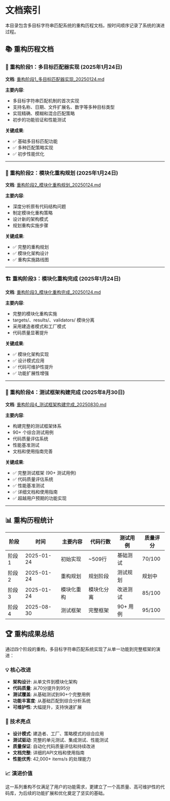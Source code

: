 # 文档索引

本目录包含多目标字符串匹配系统的重构历程文档，按时间顺序记录了系统的演进过程。

## 📚 重构历程文档

### 🚀 重构阶段1：多目标匹配器实现 (2025年1月24日)
**文档**: [重构阶段1_多目标匹配器实现_20250124.md](重构阶段1_多目标匹配器实现_20250124.md)

**主要内容**:
- 多目标字符串匹配机制的首次实现
- 支持名称、日期、文件扩展名、数字等多种目标类型
- 实现精确、模糊和混合匹配策略
- 初步的功能验证和性能测试

**关键成果**:
- ✅ 基础多目标匹配功能
- ✅ 多种匹配策略实现
- ✅ 初步性能优化

---

### 🔧 重构阶段2：模块化重构规划 (2025年1月24日)
**文档**: [重构阶段2_模块化重构规划_20250124.md](重构阶段2_模块化重构规划_20250124.md)

**主要内容**:
- 深度分析原有代码结构问题
- 制定模块化重构策略
- 设计新的架构模式
- 规划重构实施步骤

**关键成果**:
- ✅ 完整的重构规划
- ✅ 模块化架构设计
- ✅ 重构实施路线图

---

### 🏗️ 重构阶段3：模块化重构完成 (2025年1月24日)
**文档**: [重构阶段3_模块化重构完成_20250124.md](重构阶段3_模块化重构完成_20250124.md)

**主要内容**:
- 完整的模块化重构实施
- targets/、results/、validators/ 模块分离
- 采用建造者模式和工厂模式
- 代码质量显著提升

**关键成果**:
- ✅ 模块化架构实现
- ✅ 设计模式应用
- ✅ 代码可维护性提升
- ✅ 功能扩展性增强

---

### 🧪 重构阶段4：测试框架构建完成 (2025年8月30日)
**文档**: [重构阶段4_测试框架构建完成_20250830.md](重构阶段4_测试框架构建完成_20250830.md)

**主要内容**:
- 构建完整的测试框架体系
- 90+ 个综合测试用例
- 代码质量评估系统
- 性能基准测试
- 文档和使用指南完善

**关键成果**:
- ✅ 完整测试框架 (90+ 测试用例)
- ✅ 代码质量评估系统
- ✅ 性能基准测试
- ✅ 详细文档和使用指南
- ✅ 超越用户预期的功能实现

---

## 📊 重构历程统计

| 阶段 | 时间 | 主要内容 | 代码行数 | 测试用例 | 质量评分 |
|------|------|----------|----------|----------|----------|
| 阶段1 | 2025-01-24 | 初始实现 | ~509行 | 基础测试 | 70/100 |
| 阶段2 | 2025-01-24 | 重构规划 | 规划阶段 | 测试规划 | 规划中 |
| 阶段3 | 2025-01-24 | 模块化重构 | 模块化分离 | 改进测试 | 85/100 |
| 阶段4 | 2025-08-30 | 测试框架 | 完整框架 | 90+ 用例 | 95/100 |

## 🏆 重构成果总结

通过四个阶段的重构，多目标字符串匹配系统实现了从单一功能到完整框架的演进：

### 💡 核心改进
- **架构设计**: 从单文件到模块化架构
- **代码质量**: 从70分提升到95分
- **测试覆盖**: 从基础测试到90+个完整用例
- **功能丰富度**: 从基础匹配到综合分析系统
- **可维护性**: 大幅提升，支持快速扩展

### 🚀 技术亮点
- **设计模式**: 建造者、工厂、策略模式的综合应用
- **测试驱动**: 完整的单元测试、集成测试、性能测试
- **质量保证**: 自动化代码质量评估和持续改进
- **文档完整**: 详细的API文档和使用指南
- **性能优秀**: 42,000+ items/s 的处理能力

### 📈 演进价值
这一系列重构不仅满足了用户的功能需求，更建立了一个高质量、高可维护性的代码库，为后续的功能扩展和优化奠定了坚实的基础。
